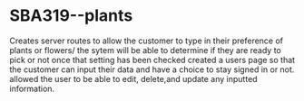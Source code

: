 # SBA319--plants

Creates server routes to allow the customer to type in their preference of plants or flowers/ the sytem will be able to determine if they are ready to pick or not once that setting has been checked
created a users page so that the customer can input their data and have a choice to stay signed in or not. 
allowed the user to be able to edit, delete,and update any inputted information. 
